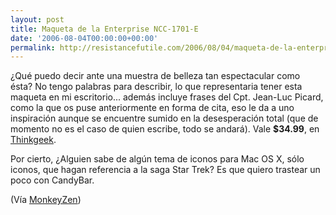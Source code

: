 ```yaml
---
layout: post
title: Maqueta de la Enterprise NCC-1701-E
date: '2006-08-04T00:00:00+00:00'
permalink: http://resistancefutile.com/2006/08/04/maqueta-de-la-enterprise-ncc-1701-e/
---
```

<a href="http://www.thinkgeek.com/geektoys/cubegoodies/869c/"><img style="float:right; margin:0 0 10px 10px;cursor:pointer; cursor:hand;" src="http://photos1.blogger.com/blogger/6639/1972/320/Imagen%201.8.png" border="0" alt="" /></a>¿Qué puedo decir ante una muestra de belleza tan espectacular como ésta? No tengo palabras para describir, lo que representaria tener esta maqueta en mi escritorio... además incluye frases del Cpt. Jean-Luc Picard, como la que os puse anteriormente en forma de cita, eso le da a uno inspiración aunque se encuentre sumido en la desesperación total (que de momento no es el caso de quien escribe, todo se andará). Vale <span style="font-weight:bold;">$34.99</span>, en <a href="http://www.thinkgeek.com/geektoys/cubegoodies/869c/">Thinkgeek</a>. 

Por cierto, ¿Alguien sabe de algún tema de iconos para Mac OS X, sólo iconos, que hagan referencia a la saga Star Trek? Es que quiero trastear un poco con CandyBar.

(Vía <a href="http://monkeyzen.com/stuff/maqueta-del-enterprise-e">MonkeyZen</a>)
